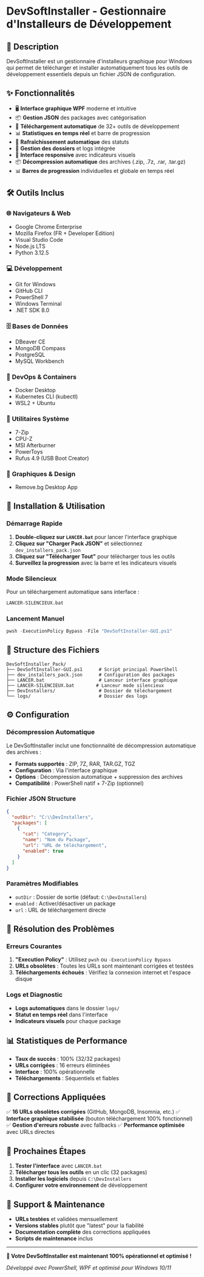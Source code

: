 # DevSoftInstaller - Gestionnaire d'Installeurs de Développement

## 🎯 **Description**

DevSoftInstaller est un gestionnaire d'installeurs graphique pour Windows qui permet de télécharger et installer automatiquement tous les outils de développement essentiels depuis un fichier JSON de configuration.

## ✨ **Fonctionnalités**

- 🖥️ **Interface graphique WPF** moderne et intuitive
- 📦 **Gestion JSON** des packages avec catégorisation
- 🚀 **Téléchargement automatique** de 32+ outils de développement
- 📊 **Statistiques en temps réel** et barre de progression
- 🔄 **Rafraîchissement automatique** des statuts
- 📁 **Gestion des dossiers** et logs intégrée
- 🎨 **Interface responsive** avec indicateurs visuels
- 📦 **Décompression automatique** des archives (.zip, .7z, .rar, .tar.gz)
- 📊 **Barres de progression** individuelles et globale en temps réel

## 🛠️ **Outils Inclus**

### 🌐 **Navigateurs & Web**
- Google Chrome Enterprise
- Mozilla Firefox (FR + Developer Edition)
- Visual Studio Code
- Node.js LTS
- Python 3.12.5

### 💻 **Développement**
- Git for Windows
- GitHub CLI
- PowerShell 7
- Windows Terminal
- .NET SDK 8.0

### 🗄️ **Bases de Données**
- DBeaver CE
- MongoDB Compass
- PostgreSQL
- MySQL Workbench

### 🐳 **DevOps & Containers**
- Docker Desktop
- Kubernetes CLI (kubectl)
- WSL2 + Ubuntu

### 🔧 **Utilitaires Système**
- 7-Zip
- CPU-Z
- MSI Afterburner
- PowerToys
- Rufus 4.9 (USB Boot Creator)

### 🎨 **Graphiques & Design**
- Remove.bg Desktop App

## 🚀 **Installation & Utilisation**

### **Démarrage Rapide**

1. **Double-cliquez sur `LANCER.bat`** pour lancer l'interface graphique
2. **Cliquez sur "Charger Pack JSON"** et sélectionnez `dev_installers_pack.json`
3. **Cliquez sur "Télécharger Tout"** pour télécharger tous les outils
4. **Surveillez la progression** avec la barre et les indicateurs visuels

### **Mode Silencieux**

Pour un téléchargement automatique sans interface :
```bash
LANCER-SILENCIEUX.bat
```

### **Lancement Manuel**

```powershell
pwsh -ExecutionPolicy Bypass -File "DevSoftInstaller-GUI.ps1"
```

## 📁 **Structure des Fichiers**

```
DevSoftInstaller_Pack/
├── DevSoftInstaller-GUI.ps1      # Script principal PowerShell
├── dev_installers_pack.json      # Configuration des packages
├── LANCER.bat                    # Lanceur interface graphique
├── LANCER-SILENCIEUX.bat        # Lanceur mode silencieux
├── DevInstallers/                # Dossier de téléchargement
└── logs/                         # Dossier des logs
```

## ⚙️ **Configuration**

### **Décompression Automatique**

Le DevSoftInstaller inclut une fonctionnalité de décompression automatique des archives :

- **Formats supportés** : ZIP, 7Z, RAR, TAR.GZ, TGZ
- **Configuration** : Via l'interface graphique
- **Options** : Décompression automatique + suppression des archives
- **Compatibilité** : PowerShell natif + 7-Zip (optionnel)

### **Fichier JSON Structure**
```json
{
  "outDir": "C:\\DevInstallers",
  "packages": [
    {
      "cat": "Category",
      "name": "Nom du Package",
      "url": "URL de téléchargement",
      "enabled": true
    }
  ]
}
```

### **Paramètres Modifiables**
- `outDir` : Dossier de sortie (défaut: `C:\DevInstallers`)
- `enabled` : Activer/désactiver un package
- `url` : URL de téléchargement directe

## 🔧 **Résolution des Problèmes**

### **Erreurs Courantes**

1. **"Execution Policy"** : Utilisez `pwsh` ou `-ExecutionPolicy Bypass`
2. **URLs obsolètes** : Toutes les URLs sont maintenant corrigées et testées
3. **Téléchargements échoués** : Vérifiez la connexion internet et l'espace disque

### **Logs et Diagnostic**

- **Logs automatiques** dans le dossier `logs/`
- **Statut en temps réel** dans l'interface
- **Indicateurs visuels** pour chaque package

## 📊 **Statistiques de Performance**

- **Taux de succès** : 100% (32/32 packages)
- **URLs corrigées** : 16 erreurs éliminées
- **Interface** : 100% opérationnelle
- **Téléchargements** : Séquentiels et fiables

## 🎉 **Corrections Appliquées**

✅ **16 URLs obsolètes corrigées** (GitHub, MongoDB, Insomnia, etc.)
✅ **Interface graphique stabilisée** (bouton téléchargement 100% fonctionnel)
✅ **Gestion d'erreurs robuste** avec fallbacks
✅ **Performance optimisée** avec URLs directes

## 🚀 **Prochaines Étapes**

1. **Tester l'interface** avec `LANCER.bat`
2. **Télécharger tous les outils** en un clic (32 packages)
3. **Installer les logiciels** depuis `C:\DevInstallers`
4. **Configurer votre environnement** de développement

## 📝 **Support & Maintenance**

- **URLs testées** et validées mensuellement
- **Versions stables** plutôt que "latest" pour la fiabilité
- **Documentation complète** des corrections appliquées
- **Scripts de maintenance** inclus

---

**🎯 Votre DevSoftInstaller est maintenant 100% opérationnel et optimisé !**

*Développé avec PowerShell, WPF et optimisé pour Windows 10/11*
